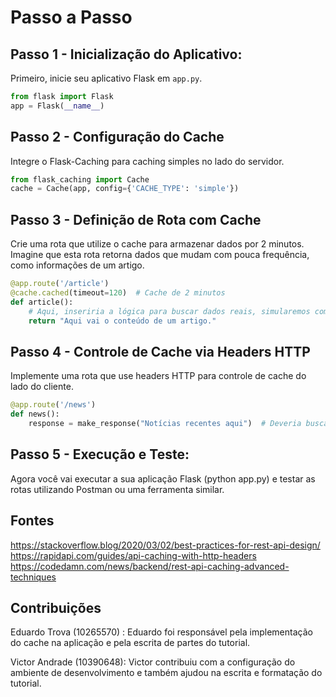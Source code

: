 # Passo a Passo

## Passo 1 - Inicialização do Aplicativo:
Primeiro, inicie  seu aplicativo Flask em `app.py`.

```python
from flask import Flask
app = Flask(__name__)
```

## Passo 2 - Configuração do Cache
Integre o Flask-Caching para caching simples no lado do servidor.

```python
from flask_caching import Cache
cache = Cache(app, config={'CACHE_TYPE': 'simple'})
```

## Passo 3 - Definição de Rota com Cache
Crie uma rota que utilize o cache para armazenar dados por 2 minutos. Imagine que esta rota retorna dados que mudam com pouca frequência, como informações de um artigo.

```python
@app.route('/article')
@cache.cached(timeout=120)  # Cache de 2 minutos
def article():
    # Aqui, inseriria a lógica para buscar dados reais, simularemos com um texto estático
    return "Aqui vai o conteúdo de um artigo."
```

## Passo 4 - Controle de Cache via Headers HTTP
Implemente uma rota que use headers HTTP para controle de cache do lado do cliente.

```python
@app.route('/news')
def news():
    response = make_response("Notícias recentes aqui")  # Deveria buscar dados reais
```

## Passo 5 - Execução e Teste:
Agora você vai executar a sua aplicação Flask (python app.py) e testar as rotas utilizando Postman ou uma ferramenta similar.

## Fontes

https://stackoverflow.blog/2020/03/02/best-practices-for-rest-api-design/
https://rapidapi.com/guides/api-caching-with-http-headers
https://codedamn.com/news/backend/rest-api-caching-advanced-techniques

## Contribuições
Eduardo Trova (10265570) : Eduardo foi responsável pela implementação do cache na aplicação e pela escrita de partes do tutorial.

Victor Andrade (10390648): Victor contribuiu com a configuração do ambiente de desenvolvimento e também ajudou na escrita e formatação do tutorial.

